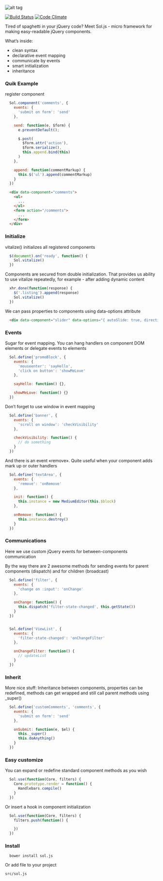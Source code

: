 ![alt tag](https://cdn.rawgit.com/runnez/sol.js/master/logo.png)

[![Build Status](https://travis-ci.org/runnez/sol.js.svg)](https://travis-ci.org/runnez/component) [![Code Climate](https://codeclimate.com/github/runnez/component/badges/gpa.svg)](https://codeclimate.com/github/runnez/component)

Tired of spaghetti in your jQuery code?
Meet Sol.js - micro framework for making easy-readable jQuery components.

What’s inside:
- clean syntax
- declarative event mapping
- communicate by events
- smart initialization
- inheritance

### Quik Example

register component

```js
  Sol.component('comments', {
    events: {
      'submit on form': 'send'
    },

    send: function(e, $form) {
      e.preventDefault();

      $.post(
        $form.attr('action'),
        $form.serialize(),
        this.append.bind(this)
      )
    },

    append: function(commentMarkup) {
      this.$('ul').append(commentMarkup)
    }
  })
```

```html
  <div data-component="comments">
    <ul>
      ...
    </ul>
    <form action="/comments">
      ...
    </form>
  </div>
```

### Initialize
vitalize() initializes all registered components

```js
  $(document).on('ready', function() {
    Sol.vitalize()
  })
```

Components are secured from double initialization. That provides us ability to use vitalize repeatedly, for example - after adding dynamic content

```js
  xhr.done(function(response) {
    $('.listing').append(response)
    Sol.vitalize()
  })
```

We can pass properties to components using data-options attribute

```html
  <div data-component="slider" data-options="{ autoSlide: true, directionNav: false }"></div>
```

### Events
Sugar for event mapping. You can hang handlers on component DOM elements or delegate events to elements

```js
  Sol.define('promoBlock', {
    events: {
      'mouseenter': 'sayHello',
      'click on button': 'showMeLove'
    },

    sayHello: function() {},

    showMeLove: function() {}
  })
```

Don’t forget to use window in event mapping

```js
  Sol.define('banner', {
    events: {
      'scroll on window': 'checkVisibility'
    },

    checkVisibility: function() {
      // do something
    }
  })
```

And there is an event «remove». Quite useful when your component adds mark up or outer handlers

```js
  Sol.define('textArea', {
    events: {
      'remove': 'onRemove'
    },

    init: function() {
      this.instance = new MediumEditor(this.$block)
    },

    onRemove: function() {
      this.instance.destroy()
    }
  })
```

### Communications
Here we use custom jQuery events for between-components communication

By the way there are 2 awesome methods for sending events for parent components (dispatch) and for children (broadcast)

```js
  Sol.define('filter', {
    events: {
      'change on :input': 'onChange'
    },

    onChange: function() {
      this.dispatch('filter-state-changed', this.getState())
    }
  })


  Sol.define('ViewList', {
    events: {
      'filter-state-changed': 'onChangeFilter'
    },

    onChangeFilter: function() {
      // updateList
    }
  })
```

### Inherit
More nice stuff: Inheritance between components, properties can be redefined, methods can get wrapped and still call parent methods using _super()

```js
  Sol.define('customComments', 'comments', {
    events: {
      'submit on form': 'send'
    },

    onSubmit: function(e, $el) {
      this._super()
      this.doAnything()
    }
  })
```

### Easy customize

You can expand or redefine standard component methods as you wish

```js
  Sol.use(function(Core, filters) {
    Core.prototype.render = function() {
      Handlebars.compile()
    }
  })
```

Or insert a hook in component initialization

```js
  Sol.use(function(Core, filters) {
    filters.push(function() {

    })
  })
```
### Install

```
  bower install sol.js
```

Or add file to your project

```
src/sol.js
```





